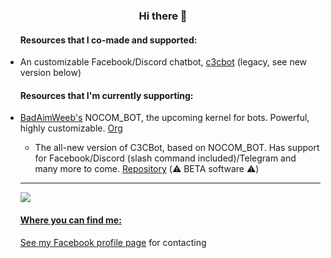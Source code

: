 <div align="center">
  <h3>Hi there 👋</h3>
  <ul align="left">
    <h4>Resources that I co-made and supported:</h4>
    <li>An customizable Facebook/Discord chatbot, <a href="https://github.com/c3cbot/legacy-c3cbot">c3cbot</a> (legacy, see new version below)</li>
  </ul>
  <ul align="left">
    <h4>Resources that I'm currently supporting:</h4>
    <li><a href="https://github.com/BadAimWeeb">BadAimWeeb's</a> NOCOM_BOT, the upcoming kernel for bots. Powerful, highly customizable. <a href="https://github.com/NOCOM-BOT">Org</a></li>
    <ul>
      <li>The all-new version of C3CBot, based on NOCOM_BOT. Has support for Facebook/Discord (slash command included)/Telegram and many more to come. <a href="https://github.com/c3cbot/c3cbot">Repository</a> (⚠️ BETA software ⚠️)</li>
  </ul>
  <hr>
  <a href="https://github.com/anuraghazra/github-readme-stats">
      <img src="https://github-readme-stats.vercel.app/api?username=gopnikak47&show_icons=true&theme=tokyonight&count_private=true">
  <br>
  <div align="left">
    <h4>Where you can find me:</h4>
    <p>See <a href="https://facebook.com/hanhthekiddo">my Facebook profile page</a> for contacting</p>
  </ul>
</div>

<!--
- 🔭 I’m currently working on ...
- 🌱 I’m currently learning ...
- 👯 I’m looking to collaborate on ...
- 🤔 I’m looking for help with ...
- 💬 Ask me about ...
- 📫 How to reach me: ...
- 😄 Pronouns: ...
- ⚡ Fun fact: ...
-->
